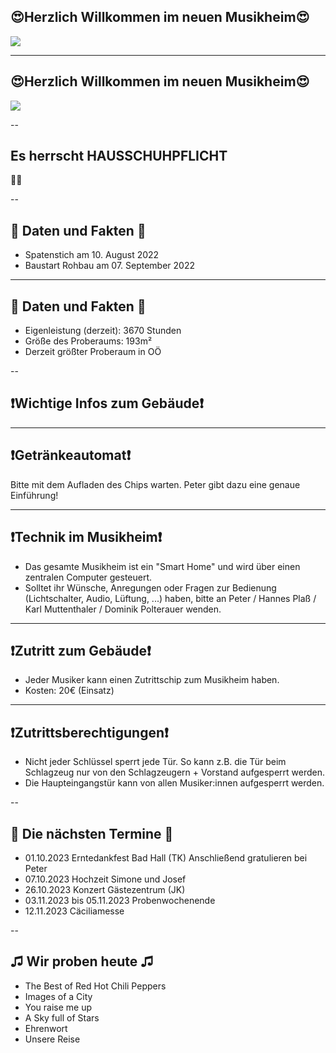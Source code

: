 ## 😍Herzlich Willkommen im neuen Musikheim😍

![](https://mvhilbern.at/images/headers/Gesamtfoto-2-Kopie.jpg)

---
## 😍Herzlich Willkommen im neuen Musikheim😍  

![](https://mvhilbern.at/images/slider/Jugendkapelle%202022.jpg)

--

## Es herrscht HAUSSCHUHPFLICHT 
👟👟

--

## 🏡 Daten und Fakten 🏡

* Spatenstich am 10. August 2022
* Baustart Rohbau am 07. September 2022

---

## 🏡 Daten und Fakten 🏡

* Eigenleistung (derzeit): 3670 Stunden
* Größe des Proberaums: 193m²
* Derzeit größter Proberaum in OÖ

--

## ❗Wichtige Infos zum Gebäude❗

---

## ❗Getränkeautomat❗

Bitte mit dem Aufladen des Chips warten. Peter gibt dazu eine genaue Einführung!

---

## ❗Technik im Musikheim❗
* Das gesamte Musikheim ist ein "Smart Home" und wird über einen zentralen Computer gesteuert.
* Solltet ihr Wünsche, Anregungen oder Fragen zur Bedienung (Lichtschalter, Audio, Lüftung, ...) haben, bitte an Peter / Hannes Plaß / Karl Muttenthaler / Dominik Polterauer wenden.

---

## ❗Zutritt zum Gebäude❗

* Jeder Musiker kann einen Zutrittschip zum Musikheim haben.
* Kosten: 20€ (Einsatz)

---

## ❗Zutrittsberechtigungen❗

* Nicht jeder Schlüssel sperrt jede Tür. So kann z.B. die Tür beim Schlagzeug nur von den Schlagzeugern + Vorstand aufgesperrt werden.
* Die Haupteingangstür kann von allen Musiker:innen aufgesperrt werden.

--

## 📆 Die nächsten Termine 📆

* 01.10.2023 Erntedankfest Bad Hall (TK)
Anschließend gratulieren bei Peter
* 07.10.2023 Hochzeit Simone und Josef  
* 26.10.2023 Konzert Gästezentrum (JK)  
* 03.11.2023 bis 05.11.2023 Probenwochenende  
* 12.11.2023 Cäciliamesse  

--

## ♫ Wir proben heute ♫

* The Best of Red Hot Chili Peppers
* Images of a City
* You raise me up
* A Sky full of Stars
* Ehrenwort
* Unsere Reise
